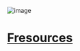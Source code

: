 ![image](https://user-images.githubusercontent.com/37796611/215565652-1373aac0-3c97-44c7-8db4-6341f54d2c1b.png)

# [Fresources](http://139.59.70.63/)
